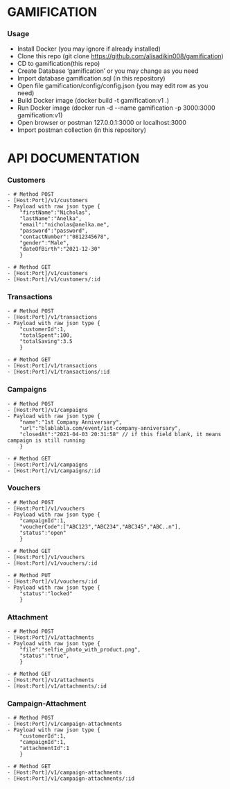 # GAMIFICATION
 
### Usage

  - Install Docker (you may ignore if already installed)
  - Clone this repo (git clone https://github.com/alisadikin008/gamification)
  - CD to gamification(this repo)
  - Create Database ‘gamification’ or you may change as you need
  - Import database gamification.sql (in this repository)
  - Open file gamification/config/config.json (you may edit row as you need)
  - Build Docker image (docker build -t gamification:v1 .) 
  - Run Docker image (docker run -d --name gamification -p 3000:3000 gamification:v1)
  - Open browser or postman 127.0.0.1:3000 or localhost:3000
  - Import postman collection (in this repository)
  
# API DOCUMENTATION
### Customers
    - # Method POST
    - [Host:Port]/v1/customers
    - Payload with raw json type {
	    "firstName":"Nicholas",
	    "lastName":"Anelka",
	    "email":"nicholas@anelka.me",
	    "password":"password",
        "contactNumber":"0812345678",
        "gender":"Male",
        "dateOfBirth":"2021-12-30"
        }
       
    - # Method GET 
    - [Host:Port]/v1/customers
    - [Host:Port]/v1/customers/:id
    
### Transactions
    - # Method POST
    - [Host:Port]/v1/transactions
    - Payload with raw json type {
	    "customerId":1,
	    "totalSpent":100,
	    "totalSaving":3.5
        }
       
    - # Method GET 
    - [Host:Port]/v1/transactions
    - [Host:Port]/v1/transactions/:id
    
### Campaigns
    - # Method POST
    - [Host:Port]/v1/campaigns
    - Payload with raw json type {
	    "name":"1st Company Anniversary",
	    "url":"blablabla.com/event/1st-company-anniversary",
	    "closedAt":"2021-04-03 20:31:58" // if this field blank, it means campaign is still running
        }
       
    - # Method GET 
    - [Host:Port]/v1/campaigns
    - [Host:Port]/v1/campaigns/:id
    
### Vouchers
    - # Method POST
    - [Host:Port]/v1/vouchers
    - Payload with raw json type {
	    "campaignId":1,
	    "voucherCode":["ABC123","ABC234","ABC345","ABC..n"],
	    "status":"open"
        }
       
    - # Method GET 
    - [Host:Port]/v1/vouchers
    - [Host:Port]/v1/vouchers/:id
    
    - # Method PUT
    - [Host:Port]/v1/vouchers/:id
    - Payload with raw json type {
	    "status":"locked"
        } 
### Attachment
    - # Method POST
    - [Host:Port]/v1/attachments
    - Payload with raw json type {
	    "file":"selfie_photo_with_product.png",
	    "status":"true",
        }
       
    - # Method GET 
    - [Host:Port]/v1/attachments
    - [Host:Port]/v1/attachments/:id
    
### Campaign-Attachment
    - # Method POST
    - [Host:Port]/v1/campaign-attachments
    - Payload with raw json type {
	    "customerId":1,
	    "campaignId":1,
        "attachmentId":1
        }
       
    - # Method GET 
    - [Host:Port]/v1/campaign-attachments
    - [Host:Port]/v1/campaign-attachments/:id
    
